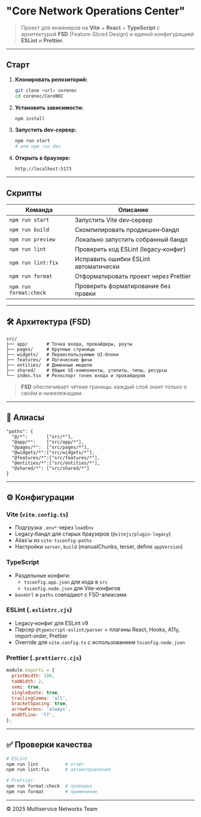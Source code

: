 # "Core Network Operations Center"

> Проект для инженеров на **Vite** + **React** + **TypeScript** с архитектурой **FSD** (Feature-Sliced Design) и единой конфигурацией **ESLint** и **Prettier**.

---

## Старт

1. **Клонировать репозиторий:**
   ```bash
   git clone <url> corenoc
   cd corenoc/CoreNOC
   ```
2. **Установить зависимости:**
   ```bash
   npm install
   ```
3. **Запустить dev‑сервер:**
   ```bash
   npm run start
   # или npm run dev
   ```
4. **Открыть в браузере:**
   ```
   http://localhost:5173
   ```

---

## Скрипты

| Команда                | Описание                              |
| ---------------------- | ------------------------------------- |
| `npm run start`        | Запустить Vite dev‑сервер             |
| `npm run build`        | Скомпилировать продакшен‑бандл        |
| `npm run preview`      | Локально запустить собранный бандл    |
| `npm run lint`         | Проверить код ESLint (legacy‑конфиг)  |
| `npm run lint:fix`     | Исправить ошибки ESLint автоматически |
| `npm run format`       | Отформатировать проект через Prettier |
| `npm run format:check` | Проверить форматирование без правки   |

---

## 🛠 Архитектура (FSD)

```text
src/
├── app/       # Точка входа, провайдеры, роуты
├── pages/     # Крупные страницы
├── widgets/   # Переиспользуемые UI‑блоки
├── features/  # Логические фичи
├── entities/  # Доменные модели
├── shared/    # Общие UI‑компоненты, утилиты, типы, ресурсы
└── index.tsx  # Реэкспорт точек входа и провайдеров
```

> **FSD** обеспечивает чёткие границы: каждый слой знает только о своём и нижележащем.

---

## 🔗 Алиасы

```jsonc
"paths": {
  "@/*":       ["src/*"],
  "@app/*":    ["src/app/*"],
  "@pages/*":  ["src/pages/*"],
  "@widgets/*":["src/widgets/*"],
  "@features/*":["src/features/*"],
  "@entities/*":["src/entities/*"],
  "@shared/*": ["src/shared/*"]
}
```

---

## ⚙ Конфигурации

### Vite (`vite.config.ts`)

- Подгрузка `.env*` через `loadEnv`
- Legacy‑бандл для старых браузеров (`@vitejs/plugin-legacy`)
- Alias’ы из `vite-tsconfig-paths`
- Настройки `server`, `build` (manualChunks, terser, define `appVersion`)

### TypeScript

- Раздельные конфиги:
  - `tsconfig.app.json` для кода в `src`
  - `tsconfig.node.json` для Vite-конфигов
- `baseUrl` и `paths` совпадают с FSD-алиасами

### ESLint (`.eslintrc.cjs`)

- Legacy‑конфиг для ESLint v9
- Парсер `@typescript-eslint/parser` + плагины React, Hooks, A11y, import-order, Prettier
- Override для `vite.config.ts` с использованием `tsconfig.node.json`

### Prettier (`.prettierrc.cjs`)

```js
module.exports = {
  printWidth: 100,
  tabWidth: 2,
  semi: true,
  singleQuote: true,
  trailingComma: 'all',
  bracketSpacing: true,
  arrowParens: 'always',
  endOfLine: 'lf',
};
```

---

## ✅ Проверки качества

```bash
# ESLint
npm run lint          # отчёт
npm run lint:fix      # автоисправления

# Prettier
npm run format:check  # проверка
npm run format        # применение
```

---

© 2025 Multiservice Networks Team
